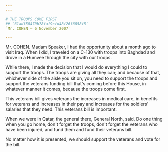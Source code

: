 ```yaml
---
---

# THE TROOPS COME FIRST
## `61adf50470b78faf9cfd48f26f6858f5`
`Mr. COHEN — 6 November 2007`

---
```



Mr. COHEN. Madam Speaker, I had the opportunity about a month ago to 
visit Iraq. When I did, I traveled on a C-130 with troops into Baghdad 
and drove in a Humvee through the city with our troops.

While there, I made the decision that I would do everything I could 
to support the troops. The troops are giving all they can; and because 
of that, whichever side of the aisle you sit on, you need to support 
the troops and support the veterans funding bill that's coming before 
this House, in whatever manner it comes, because the troops come first.

This veterans bill gives veterans the increases in medical care, in 
benefits for veterans and increases in their pay and increases for the 
soldiers' salaries that they need. This veterans bill is important.

When we were in Qatar, the general there, General North, said, Do one 
thing when you go home, don't forget the troops, don't forget the 
veterans who have been injured, and fund them and fund their veterans 
bill.

No matter how it is presented, we should support the veterans and 
vote for the bill.
